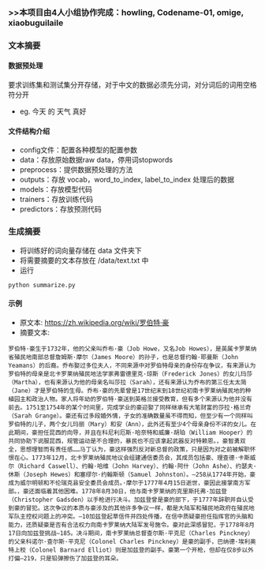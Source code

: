 ### >>本项目由4人小组协作完成：howling, Codename-01, omige, xiaobuguilaile

### 文本摘要

#### 数据预处理
要求训练集和测试集分开存储，对于中文的数据必须先分词，对分词后的词用空格符分开
* eg. 今天 的 天气 真好

#### 文件结构介绍
* config文件：配置各种模型的配置参数
* data：存放原始数据raw data，停用词stopwords
* preprocess：提供数据预处理的方法
* outputs：存放 vocab，word_to_index, label_to_index 处理后的数据
* models：存放模型代码
* trainers：存放训练代码
* predictors：存放预测代码

### 生成摘要
* 将训练好的词向量存储在 data 文件夹下
* 将需要摘要的文本存放在 /data/text.txt 中
* 运行
```
python summarize.py
```

#### 示例
* 原文本: https://zh.wikipedia.org/wiki/罗伯特·豪
* 摘要文本:
```
罗伯特·豪生于1732年，他的父亲叫乔布·豪（Job Howe，又名Job Howes），是英属卡罗莱纳省殖民地南部总督詹姆斯·摩尔（James Moore）的孙子，也是总督约翰·耶曼斯（John Yeamans）的后裔。乔布娶过多位夫人，不同来源中对罗伯特母亲的身份存在争议，有来源认为罗伯特的母亲是北卡罗莱纳殖民地法学家弗雷德里克·琼斯（Frederick Jones）的女儿玛莎（Martha），也有来源认为他的母亲名叫莎拉（Sarah），还有来源认为乔布的第三任太太简（Jane）才是罗伯特的生母。乔布·豪的先辈曾是17世纪末到18世纪初南卡罗莱纳殖民地的种植园主和政治人物。家人将年幼的罗伯特·豪送到英格兰接受教育，但有多个来源认为他并没有前去。1751至1754年的某个时间里，完成学业的豪迎娶了同样继承有大笔财富的莎拉·格兰奇（Sarah Grange）。豪还有过多段婚外情，子女的准确数量虽不得而知，但至少有一个同样叫罗伯特的儿子，两个女儿玛丽（Mary）和安（Ann），此外还有至少4个母亲身份不详的女儿。在此期间，豪担任昆西的向导，并且在科尼利厄斯·哈奈特和威廉·胡珀（William Hooper）的共同协助下说服昆西，规管运动是不合理的，暴民也不应该拿起武器反对特赖恩。，豪智勇双全，思想理智而有责任感……马丁认为，豪这样强烈反对新总督的政策，只是因为对之前被解职怀恨在心。1773年12月，北卡罗莱纳殖民地议会组建通信委员会，其成员包括豪、理查德·卡斯威尔（Richard Caswell）、约翰·哈维（John Harvey）、约翰·阿什（John Ashe）、约瑟夫·休斯（Joseph Hewes）和塞缪尔·约翰斯顿（Samuel Johnston）。–258从1774年开始，豪成为威尔明顿和不伦瑞克县安全委员会成员。·摩尔于1777年4月15日逝世，豪因此接掌南方军部。，豪还面临着其他困难。1778年8月30日，他与南卡罗莱纳的克里斯托弗·加兹登（Christopher Gadsden）以手枪进行决斗。加兹登曾是豪的部下，于1777年辞职并自认受到豪的冒犯。这次争议的本质与豪涉及的其他许多争议一样，都是大陆军和殖民地政府在殖民地军队主控权问题上的冲突。–10加兹登起草信件并四处传播，在信中质疑豪担任指挥官的头脑和能力，还质疑豪是否有合法权力向南卡罗莱纳大陆军发号施令。豪对此深感冒犯，于1778年8月17日向加兹登挑战–185。决斗期间，南卡罗莱纳总督查尔斯·平克尼（Charles Pinckney）的父亲科诺尔·查尔斯·平克尼（Colonel Charles Pinckney）是豪的副手，巴纳德·埃利奥特上校（Colonel Barnard Elliot）则是加兹登的副手。豪第一个开枪，但却在仅8步以外打偏–219，只是铅弹擦伤了加兹登的耳朵。
```
